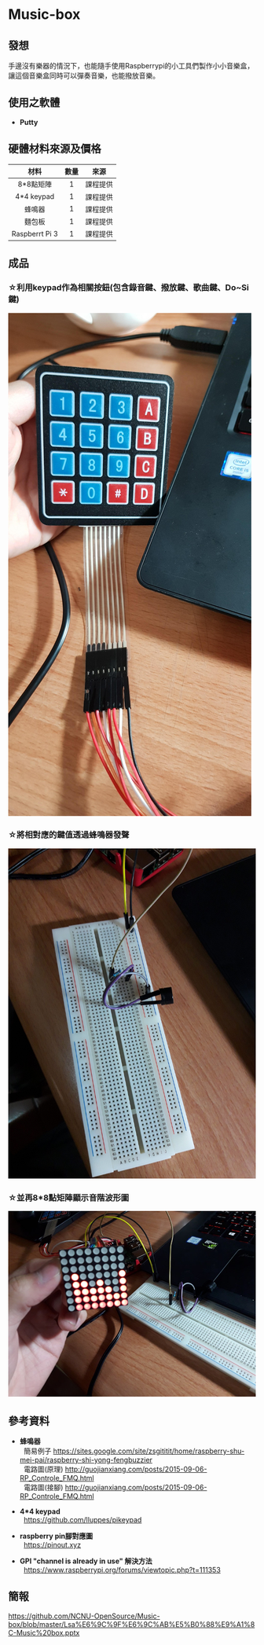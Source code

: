 # Music-box

## 發想 ##
手邊沒有樂器的情況下，也能隨手使用Raspberrypi的小工具們製作小小音樂盒，讓這個音樂盒同時可以彈奏音樂，也能撥放音樂。

## 使用之軟體 ##
* **Putty**

## 硬體材料來源及價格 ##
| 材料 | 數量  | 來源|
| :---------------:|:---------------:|:---------------:
|8*8點矩陣|1|課程提供|
|4*4 keypad| 1|課程提供|
|蜂鳴器 | 1 |課程提供|
|麵包板 | 1 |課程提供|
|Raspberrt Pi 3 | 1|課程提供|

## 成品 ##
 ### ☆利用keypad作為相關按鈕(包含錄音鍵、撥放鍵、歌曲鍵、Do~Si鍵)</br>
 ![](https://github.com/NCNU-OpenSource/Music-box/blob/master/4x4keypad.jpg)</br>
 ### ☆將相對應的鍵值透過蜂鳴器發聲</br>
 ![](https://github.com/NCNU-OpenSource/Music-box/blob/master/buzz.jpg)</br>
 ### ☆並再8*8點矩陣顯示音階波形圖</br>
![](https://github.com/NCNU-OpenSource/Music-box/blob/master/8x8matrix.jpg)</br>

 ## 參考資料 ##
 * **蜂鳴器** </br>
   簡易例子 <https://sites.google.com/site/zsgititit/home/raspberry-shu-mei-pai/raspberry-shi-yong-fengbuzzier> </br>
   電路圖(原理) <http://guojianxiang.com/posts/2015-09-06-RP_Controle_FMQ.html> </br>
   電路圖(接腳) <http://guojianxiang.com/posts/2015-09-06-RP_Controle_FMQ.html> </br>
   
 * **4*4 keypad** </br>
   https://github.com/lluppes/pikeypad </br>
   
 * **raspberry pin腳對應圖** </br>
   https://pinout.xyz </br>
  
 * **GPI "channel is already in use" 解決方法** </br>
   https://www.raspberrypi.org/forums/viewtopic.php?t=111353 </br>
  
## 簡報 ##
<https://github.com/NCNU-OpenSource/Music-box/blob/master/Lsa%E6%9C%9F%E6%9C%AB%E5%B0%88%E9%A1%8C-Music%20box.pptx></br>
